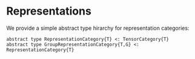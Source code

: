 # Representations

We provide a simple abstract type hirarchy for representation categories:

```
abstract type RepresentationCategory{T} <: TensorCategory{T}
abstract type GroupRepresentationCategory{T,G} <: RepresentationCategory{T}
```

